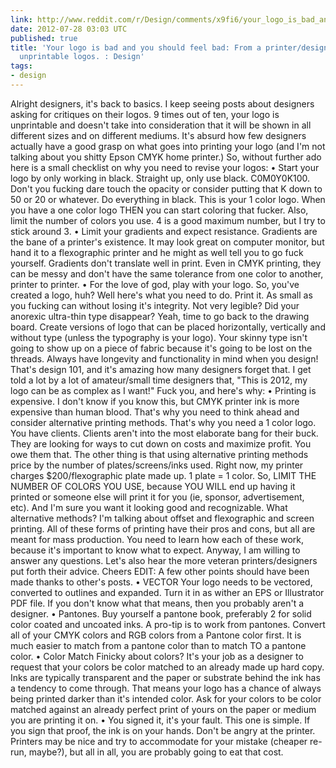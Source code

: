 ```yaml
---
link: http://www.reddit.com/r/Design/comments/x9fi6/your_logo_is_bad_and_you_should_feel_bad_from_a/
date: 2012-07-28 03:03 UTC
published: true
title: 'Your logo is bad and you should feel bad: From a printer/designer about your
  unprintable logos. : Design'
tags:
- design
---
```


Alright designers, it's back to basics.
I keep seeing posts about designers asking for critiques on their logos. 9 times out of ten, your logo is unprintable and doesn't take into consideration that it will be shown in all different sizes and on different mediums. It's absurd how few designers actually have a good grasp on what goes into printing your logo (and I'm not talking about you shitty Epson CMYK home printer.) So, without further ado here is a small checklist on why you need to revise your logos:
• Start your logo by only working in black.
Straight up, only use black. C0M0Y0K100. Don't you fucking dare touch the opacity or consider putting that K down to 50 or 20 or whatever. Do everything in black. This is your 1 color logo. When you have a one color logo THEN you can start coloring that fucker. Also, limit the number of colors you use. 4 is a good maximum number, but I try to stick around 3.
• Limit your gradients and expect resistance.
Gradients are the bane of a printer's existence. It may look great on computer monitor, but hand it to a flexographic printer and he might as well tell you to go fuck yourself. Gradients don't translate well in print. Even in CMYK printing, they can be messy and don't have the same tolerance from one color to another, printer to printer.
• For the love of god, play with your logo.
So, you've created a logo, huh? Well here's what you need to do. Print it. As small as you fucking can without losing it's integrity. Not very legible? Did your anorexic ultra-thin type disappear? Yeah, time to go back to the drawing board. Create versions of logo that can be placed horizontally, vertically and without type (unless the typography is your logo). Your skinny type isn't going to show up on a piece of fabric because it's going to be lost on the threads. Always have longevity and functionality in mind when you design! That's design 101, and it's amazing how many designers forget that.
I get told a lot by a lot of amateur/small time designers that, "This is 2012, my logo can be as complex as I want!" Fuck you, and here's why:
• Printing is expensive.
I don't know if you know this, but CMYK printer ink is more expensive than human blood. That's why you need to think ahead and consider alternative printing methods. That's why you need a 1 color logo. You have clients. Clients aren't into the most elaborate bang for their buck. They are looking for ways to cut down on costs and maximize profit. You owe them that.
The other thing is that using alternative printing methods price by the number of plates/screens/inks used. Right now, my printer charges $200/flexographic plate made up. 1 plate = 1 color. So, LIMIT THE NUMBER OF COLORS YOU USE, because YOU WILL end up having it printed or someone else will print it for you (ie, sponsor, advertisement, etc). And I'm sure you want it looking good and recognizable.
What alternative methods? I'm talking about offset and flexographic and screen printing. All of these forms of printing have their pros and cons, but all are meant for mass production. You need to learn how each of these work, because it's important to know what to expect.
Anyway, I am willing to answer any questions. Let's also hear the more veteran printers/designers put forth their advice. Cheers
EDIT:
A few other points should have been made thanks to other's posts.
• VECTOR
Your logo needs to be vectored, converted to outlines and expanded. Turn it in as wither an EPS or Illustrator PDF file. If you don't know what that means, then you probably aren't a designer.
• Pantones.
Buy yourself a pantone book, preferably 2 for solid color coated and uncoated inks. A pro-tip is to work from pantones. Convert all of your CMYK colors and RGB colors from a Pantone color first. It is much easier to match from a pantone color than to match TO a pantone color.
• Color Match
Finicky about colors? It's your job as a designer to request that your colors be color matched to an already made up hard copy. Inks are typically transparent and the paper or substrate behind the ink has a tendency to come through. That means your logo has a chance of always being printed darker than it's intended color. Ask for your colors to be color matched against an already perfect print of yours on the paper or medium you are printing it on.
• You signed it, it's your fault.
This one is simple. If you sign that proof, the ink is on your hands. Don't be angry at the printer. Printers may be nice and try to accommodate for your mistake (cheaper re-run, maybe?), but all in all, you are probably going to eat that cost.

